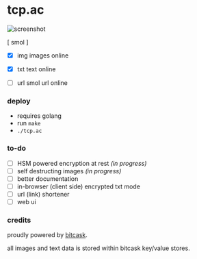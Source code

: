 # tcp.ac

![screenshot](https://tcp.ac/i/kEQZn.png)

[ smol ]

  - [x] img
    images online


  - [x] txt
    text online


  - [ ] url
    smol url online

### deploy

  - requires golang
  - run `make`
  - `./tcp.ac`

### to-do

  - [ ] HSM powered encryption at rest _(in progress)_
  - [ ] self destructing images _(in progress)_
  - [ ] better documentation
  - [ ] in-browser (client side) encrypted txt mode
  - [ ] url (link) shortener
  - [ ] web ui

### credits

proudly powered by [bitcask](https://git.mills.io/prologic/bitcask).

all images and text data is stored within bitcask key/value stores.
